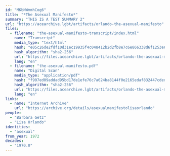 ```yaml
---
id: "MKbNWmmhCog6"
title: "*The Asexual Manifesto*"
summary: "THIS IS A TEST SUMMARY 2"
url: "https://acearchive.lgbt/artifacts/orlando-the-asexual-manifesto"
files:
  - filename: "the-asexual-manifesto-transcript/index.html"
    name: "Transcript"
    media_type: "text/html"
    hash: "e05c26de2fdf10d31ec19935f4c048412b2d2fb8e7c6e866338d6f1253e64419"
    hash_algorithm: "sha2-256"
    url: "https://files.acearchive.lgbt/artifacts/orlando-the-asexual-manifesto/the-asexual-manifesto-transcript/index.html"
    lang: "en"
  - filename: "the-asexual-manifesto.pdf"
    name: "Digital Scan"
    media_type: "application/pdf"
    hash: "f907ed09addad95bd17de1efe76c7a624ba8144f0e2165edaf832447cded5f54"
    hash_algorithm: "sha2-256"
    url: "https://files.acearchive.lgbt/artifacts/orlando-the-asexual-manifesto/the-asexual-manifesto.pdf"
    lang: "en"
links:
  - name: "Internet Archive"
    url: "https://archive.org/details/asexualmanifestolisaorlando"
people:
  - "Barbara Getz"
  - "Lisa Orlando"
identities:
  - "asexual"
from_year: 1972
decades:
  - "1970.0"
---
```

